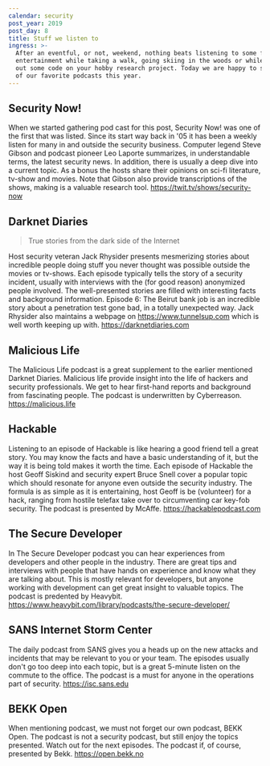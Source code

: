 ```yaml
---
calendar: security
post_year: 2019
post_day: 8
title: Stuff we listen to
ingress: >-
  After an eventful, or not, weekend, nothing beats listening to some fine
  entertainment while taking a walk, going skiing in the woods or while cranking
  out some code on your hobby research project. Today we are happy to share some
  of our favorite podcasts this year.
---
```

## Security Now!

When we started gathering pod cast for this post, Security Now! was one of the first that was listed. Since its start way back in '05 it has been a weekly listen for many in and outside the security business. Computer legend Steve Gibson and podcast pioneer Leo Laporte summarizes, in understandable terms, the latest security news. In addition, there is usually a deep dive into a current topic. As a bonus the hosts share their opinions on sci-fi literature, tv-show and movies. Note that Gibson also provide transcriptions of the shows, making is a valuable research tool. https://twit.tv/shows/security-now

## Darknet Diaries

> True stories from the dark side of the Internet

Host security veteran Jack Rhysider presents mesmerizing stories about incredible people doing stuff you never thought was possible outside the movies or tv-shows. Each episode typically tells the story of a security incident, usually with interviews with the (for good reason) anonymized people involved. The well-presented stories are filled with interesting facts and background information. Episode 6: The Beirut bank job is an incredible story about a penetration test gone bad, in a totally unexpected way. Jack Rhysider also maintains a webpage on <https://www.tunnelsup.com> which is well worth keeping up with. <https://darknetdiaries.com>

## Malicious Life

The Malicious Life podcast is a great supplement to the earlier mentioned Darknet Diaries. Malicious life provide insight into the life of hackers and security professionals. We get to hear first-hand reports and background from fascinating people. The podcast is underwritten by Cyberreason. <https://malicious.life>

## Hackable

Listening to an episode of Hackable is like hearing a good friend tell a great story. You may know the facts and have a basic understanding of it, but the way it is being told makes it worth the time. Each episode of Hackable the host Geoff Siskind and security expert Bruce Snell cover a popular topic which should resonate for anyone even outside the security industry. The formula is as simple as it is entertaining, host Geoff is be (volunteer) for a hack, ranging from hostile telefax take over to circumventing car key-fob security. The podcast is presented by McAffe. <https://hackablepodcast.com>

## The Secure Developer

In The Secure Developer podcast you can hear experiences from developers and other people in the industry. There are great tips and interviews with people that have hands on experience and know what they are talking about. This is mostly relevant for developers, but anyone working with development can get great insight to valuable topics. The podcast is predented by Heavybit. <https://www.heavybit.com/library/podcasts/the-secure-developer/> 

## SANS Internet Storm Center

The daily podcast from SANS gives you a heads up on the new attacks and incidents that may be relevant to you or your team. The episodes usually don't go too deep into each topic, but is a great 5-minute listen on the commute to the office. The podcast is a must for anyone in the operations part of security. <https://isc.sans.edu>

## BEKK Open

When mentioning podcast, we must not forget our own podcast, BEKK Open. The podcast is not a security podcast, but still enjoy the topics presented. Watch out for the next episodes. The podcast if, of course, presented by Bekk. <https://open.bekk.no>
